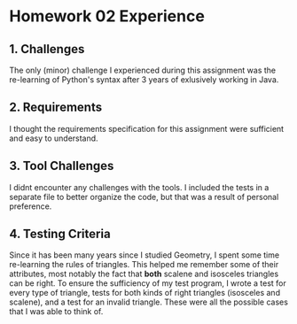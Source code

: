 # Homework 02 Experience

## 1. Challenges

The only (minor) challenge I experienced during this assignment was the re-learning of Python's syntax after 3 years of exlusively working in Java.

## 2. Requirements

I thought the requirements specification for this assignment were sufficient and easy to understand.

## 3. Tool Challenges

I didnt encounter any challenges with the tools. I included the tests in a separate file to better organize the code, but that was a result of personal preference.

## 4. Testing Criteria

Since it has been many years since I studied Geometry, I spent some time re-learning the rules of triangles. This helped me remember some of their attributes, most notably the fact that **both** scalene and isosceles triangles can be right. To ensure the sufficiency of my test program, I wrote a test for every type of triangle, tests for both kinds of right triangles (isosceles and scalene), and a test for an invalid triangle. These were all the possible cases that I was able to think of.
